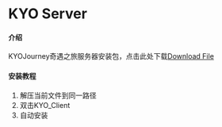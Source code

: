 # KYO Server

#### 介绍
KYOJourney奇遇之旅服务器安装包，点击此处下载[Download File](https://github.com/KYO-Kido/KYOJourney/releases/download/Release/KYOJourney8.0.15a.zip)

#### 安装教程

1.  解压当前文件到同一路径
2.  双击KYO_Client
3.  自动安装
